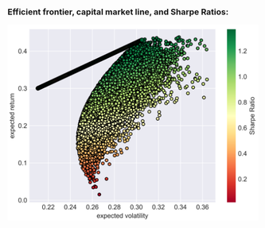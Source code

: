 ### Efficient frontier, capital market line, and Sharpe Ratios:

<img src="./efficient_frontier.png" width="700">
